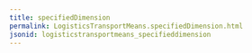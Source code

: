 ```yaml
---
title: specifiedDimension
permalink: LogisticsTransportMeans.specifiedDimension.html
jsonid: logisticstransportmeans_specifieddimension
---
```

